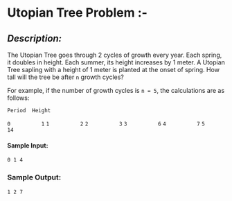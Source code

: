 # Utopian Tree Problem :-

## *Description:*
The Utopian Tree goes through 2 cycles of growth every year. Each spring, it doubles in height. Each summer, its height increases by 1 meter. A Utopian Tree sapling with a height of 1 meter is planted at the onset of spring. How tall will the tree be after `n` growth cycles?

For example, if the number of growth cycles is `n = 5`, the calculations are as follows:

`Period  Height`

`0          1`
`1          2`
`2          3`
`3          6`
`4          7`
`5          14`

#### Sample Input:
`0
1
4`

### Sample Output:
`1
2
7`